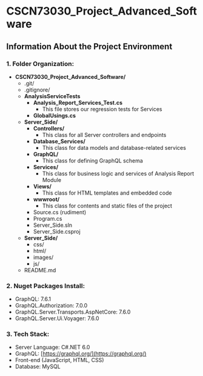 # CSCN73030_Project_Advanced_Software

## Information About the Project Environment
### 1. Folder Organization:

- **CSCN73030_Project_Advanced_Software/**
  - .git/
  - .gitignore/
  - **AnalysisServiceTests**
    - **Analysis_Report_Services_Test.cs**
      - This file stores our regression tests for Services   
    - **GlobalUsings.cs**
  - **Server_Side/**
    - **Controllers/**
      - This class for all Server controllers and endpoints
    - **Database_Services/**
      - This class for data models and database-related services
    - **GraphQL/**
      - This class for defining GraphQL schema
    - **Services/**
      - This class for business logic and services of Analysis Report Module
    - **Views/**
      - This class for HTML templates and embedded code 
    - **wwwroot/**
      - This class for contents and static files of the project
    - Source.cs (rudiment)
    - Program.cs
    - Server_Side.sln
    - Server_Side.csproj
  - **Server_Side/**
    - css/
    - html/
    - images/
    - js/
  - README.md

### 2. Nuget Packages Install:

- GraphQL: 7.6.1
- GraphQL.Authorization: 7.0.0
- GraphQL.Server.Transports.AspNetCore: 7.6.0
- GraphQL.Server.Ui.Voyager: 7.6.0

### 3. Tech Stack:

- Server Language: C#.NET 6.0
- GraphQL: [https://graphql.org/](https://graphql.org/)
- Front-end (JavaScript, HTML, CSS)
- Database: MySQL

